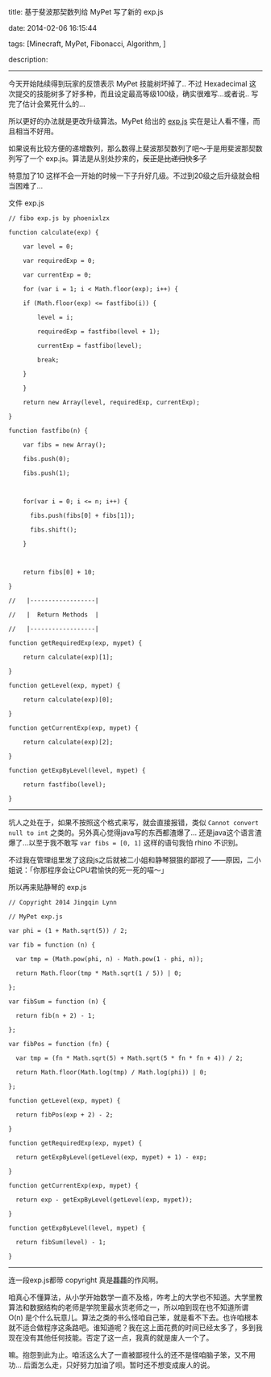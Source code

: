 title: 基于斐波那契数列给 MyPet 写了新的 exp.js

date: 2014-02-06 16:15:44

tags: [Minecraft, MyPet, Fibonacci, Algorithm, ]

description: 

---
今天开始陆续得到玩家的反馈表示 MyPet 技能树坏掉了.. 不过 Hexadecimal 这次提交的技能树多了好多种，而且设定最高等级100级，确实很难写…或者说.. 写完了估计会累死什么的…

所以更好的办法就是更改升级算法。MyPet 给出的 [exp.js](https://github.com/xXKeyleXx/MyPet/blob/master/experience-scripts/exp.js) 实在是让人看不懂，而且相当不好用。

如果说有比较方便的递增数列，那么数得上斐波那契数列了吧～于是用斐波那契数列写了一个 exp.js。算法是从别处抄来的，<del>反正是比递归快多了</del>

特意加了10 这样不会一开始的时候一下子升好几级。不过到20级之后升级就会相当困难了… 

文件 exp.js
    
    
    // fibo exp.js by phoenixlzx
    
    function calculate(exp) {
    
        var level = 0;
    
        var requiredExp = 0;
    
        var currentExp = 0;
    
        for (var i = 1; i < Math.floor(exp); i++) {
    
    	if (Math.floor(exp) <= fastfibo(i)) {
    
    		level = i;
    
    		requiredExp = fastfibo(level + 1);
    
    		currentExp = fastfibo(level);
    
    		break;
    
    	}
    
        }
    
        return new Array(level, requiredExp, currentExp);
    
    }
    
    function fastfibo(n) {
    
        var fibs = new Array();
    
        fibs.push(0);
    
        fibs.push(1);
    
        
    
        for(var i = 0; i <= n; i++) {
    
          fibs.push(fibs[0] + fibs[1]);
    
          fibs.shift();
    
        }
    
        
    
        return fibs[0] + 10;
    
    }
    
    //   |------------------|
    
    //   |  Return Methods  |
    
    //   |------------------|
    
    function getRequiredExp(exp, mypet) {
    
        return calculate(exp)[1];
    
    }
    
    function getLevel(exp, mypet) {
    
        return calculate(exp)[0];
    
    }
    
    function getCurrentExp(exp, mypet) {
    
        return calculate(exp)[2];
    
    }
    
    function getExpByLevel(level, mypet) {
    
        return fastfibo(level);
    
    }  
  
---  
  
坑人之处在于，如果不按照这个格式来写，就会直接报错，类似 `Cannot convert null to int` 之类的。另外真心觉得java写的东西都渣爆了… 还是java这个语言渣爆了…以至于我不敢写 `var fibs = [0, 1]` 这样的语句我怕 rhino 不识别。

不过我在管理组里发了这段js之后就被二小姐和静琴狠狠的鄙视了——原因，二小姐说：「你那程序会让CPU君愉快的死一死的喵～」

所以再来贴静琴的 exp.js
    
    
    // Copyright 2014 Jingqin Lynn
    
    // MyPet exp.js
    
    var phi = (1 + Math.sqrt(5)) / 2;
    
    var fib = function (n) {
    
      var tmp = (Math.pow(phi, n) - Math.pow(1 - phi, n));
    
      return Math.floor(tmp * Math.sqrt(1 / 5)) | 0;
    
    };
    
    var fibSum = function (n) {
    
      return fib(n + 2) - 1;
    
    };
    
    var fibPos = function (fn) {
    
      var tmp = (fn * Math.sqrt(5) + Math.sqrt(5 * fn * fn + 4)) / 2;
    
      return Math.floor(Math.log(tmp) / Math.log(phi)) | 0;
    
    };
    
    function getLevel(exp, mypet) {
    
      return fibPos(exp + 2) - 2;
    
    }
    
    function getRequiredExp(exp, mypet) {
    
      return getExpByLevel(getLevel(exp, mypet) + 1) - exp;
    
    }
    
    function getCurrentExp(exp, mypet) {
    
      return exp - getExpByLevel(getLevel(exp, mypet));
    
    }
    
    function getExpByLevel(level, mypet) {
    
      return fibSum(level) - 1;
    
    }  
  
---  
  
连一段exp.js都带 copyright 真是龘龘的作风啊。

咱真心不懂算法，从小学开始数学一直不及格，咋考上的大学也不知道。大学里教算法和数据结构的老师是学院里最水货老师之一，所以咱到现在也不知道所谓 O(n) 是个什么玩意儿。算法之类的书么怪咱自己笨，就是看不下去。也许咱根本就不适合做程序这条路吧。谁知道呢？我在这上面花费的时间已经太多了，多到我现在没有其他任何技能。否定了这一点，我真的就是废人一个了。

嘛。抱怨到此为止。咱活这么大了一直被鄙视什么的还不是怪咱脑子笨，又不用功… 后面怎么走，只好努力加油了呗。暂时还不想变成废人的说。
